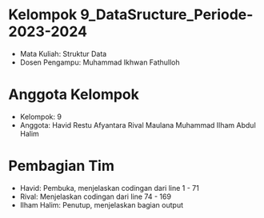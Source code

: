 # Kelompok 9_DataSructure_Periode-2023-2024
- Mata Kuliah: Struktur Data
- Dosen Pengampu: Muhammad Ikhwan Fathulloh
# Anggota Kelompok
- Kelompok: 9
- Anggota:
  Havid Restu Afyantara
  Rival Maulana
  Muhammad Ilham Abdul Halim
# Pembagian Tim
- Havid: Pembuka, menjelaskan codingan dari line 1 - 71
- Rival: Menjelaskan codingan dari line 74 - 169
- Ilham Halim: Penutup, menjelaskan bagian output
